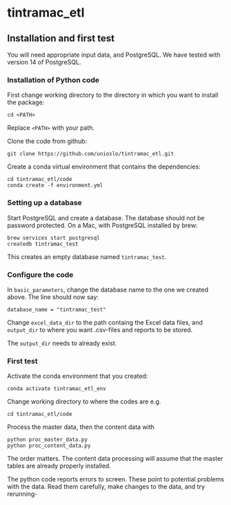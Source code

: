 # tintramac_etl## Installation and first testYou will need appropriate input data, and PostgreSQL. We have tested with version 14 of PostgreSQL.### Installation of Python codeFirst change working directory to the directory in which you want to install the package:```cd <PATH>```Replace `<PATH>` with your path. Clone the code from github:```git clone https://github.com/unioslo/tintramac_etl.git```Create a conda virtual environment that contains the dependencies:```cd tintramac_etl/codeconda create -f environment.yml```### Setting up a databaseStart PostgreSQL and create a database. The database should not be password protected. On a Mac, with PostgreSQL installed by brew:```brew services start postgresqlcreatedb tintramac_test```This creates an empty database named `tintramac_test`. ### Configure the codeIn `basic_parameters`, change the database name to the one we created above. The line should now say:```database_name = "tintramac_test"```Change `excel_data_dir` to the path containg the Excel data files, and `output_dir` to where you want .csv-files and reports to be stored. The `output_dir` needs to already exist.### First testActivate the conda environment that you created:```conda activate tintramac_etl_env```Change working directory to where the codes are e.g.```cd tintramac_etl/code```Process the master data, then the content data with```python proc_master_data.pypython proc_content_data.py```The order matters. The content data processing will assume that the master tables are already properly installed.The python code reports errors to screen. These point to potential problems with the data. Read them carefully, make changes to the data, and try rerunning-